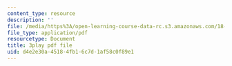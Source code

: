 ```yaml
---
content_type: resource
description: ''
file: /media/https%3A/open-learning-course-data-rc.s3.amazonaws.com/18-085-computational-science-and-engineering-i-fall-2008/d4e2e30a45184fb16c7d1af58c0f89e1_StbJIv49Aco.pdf
file_type: application/pdf
resourcetype: Document
title: 3play pdf file
uid: d4e2e30a-4518-4fb1-6c7d-1af58c0f89e1
---
```

